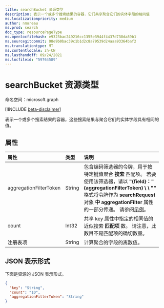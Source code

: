 ```yaml
---
title: searchBucket 资源类型
description: 表示一个或多个搜索结果的容器，它们共享聚合它们的实体字段的相同值
ms.localizationpriority: medium
author: nmoreau
ms.prod: search
doc_type: resourcePageType
ms.openlocfilehash: e9323bac249216cc1355e3944f4437d738da89b1
ms.sourcegitcommit: 08e9b0bac39c1b1d2c8a79539d24aaa93364baf2
ms.translationtype: MT
ms.contentlocale: zh-CN
ms.lasthandoff: 09/24/2021
ms.locfileid: "59764589"
---
```

# <a name="searchbucket-resource-type"></a>searchBucket 资源类型

命名空间：microsoft.graph

[!INCLUDE [beta-disclaimer](../../includes/beta-disclaimer.md)]

表示一个或多个搜索结果的容器，这些搜索结果与聚合它们的实体字段具有相同的值。 

## <a name="properties"></a>属性

| 属性     | 类型        | 说明 |
|:-------------|:------------|:------------|
|aggregationFilterToken|String| 包含编码筛选器的令牌，用于按特定键值聚合 **搜索** 匹配项。 若要使用该筛选器，请以 **"{field}："{aggregationFilterToken} \\ \\ ""** 格式将令牌作为 **searchRequest** 对象 **中 aggregationFilter** 属性的一部分传递。 请参阅[示例](/graph/search-concept-aggregation#example-2-apply-an-aggregation-filter-based-on-a-previous-request)。|
|count|Int32| 共享 key 属性中指定的相同值的近似搜索 **匹配项** 数。 请注意，此数目不是匹配项的确切数量。|
|注册表项|String| 计算聚合的字段的离散值。|

## <a name="json-representation"></a>JSON 表示形式

下面是资源的 JSON 表示形式。

<!-- {
  "blockType": "resource",
  "optionalProperties": [

  ],
  "@odata.type": "microsoft.graph.searchBucket",
  "baseType": null
}-->

```json
{
  "key": "String",
  "count": "10",  
  "aggregationFilterToken": "String"
}
```
